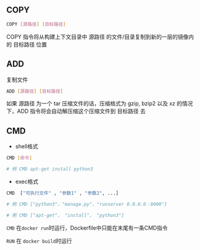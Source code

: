 <!--
 * @Description: 
 * @Version: 1.0
 * @Author: DaLao
 * @Email: dalao_li@163.com
 * @Date: 2021-03-17 17:13:31
 * @LastEditors: DaLao
 * @LastEditTime: 2021-12-29 02:28:50
-->

## COPY

```sh
COPY [源路径] [目标路径]
```

COPY 指令将从构建上下文目录中 源路径 的文件/目录复制到新的一层的镜像内的 目标路径 位置

## ADD

复制文件

```sh
ADD [源路径] [目标路径]
```
如果 源路径 为一个 tar 压缩文件的话，压缩格式为 gzip, bzip2 以及 xz 的情况下，ADD 指令将会自动解压缩这个压缩文件到 目标路径 去

## CMD

- shell格式
```sh
CMD [命令]

# 例 CMD apt-get install python3
```

- exec格式
  
```sh
CMD  ["可执行文件" , "参数1" , "参数2", ...]

# 例 CMD ["python3"，"manage.py"，"runserver 0.0.0.0：8000"]

# 例 CMD ["apt-get"， "install"， "python3"]
```
`CMD` 在`docker run`时运行，Dockerfile中只能在末尾有一条CMD指令

`RUN` 在 `docker build`时运行